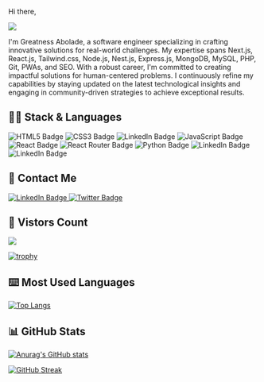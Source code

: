 Hi there, [](https://user-images.githubusercontent.com/18350557/176309783-0785949b-9127-417c-8b55-ab5a4333674e.gif)

<img src="https://raw.githubusercontent.com/halfrost/halfrost/master/icons/header_.png"/>

I'm Greatness Abolade, a software engineer specializing
in crafting innovative solutions for real-world challenges.
My expertise spans Next.js, React.js, Tailwind.css, Node.js,
Nest.js, Express.js, MongoDB, MySQL, PHP, Git, PWAs, and
SEO. With a robust career, I'm committed to creating impactful
solutions for human-centered problems. I continuously refine
my capabilities by staying updated on the latest technological
insights and engaging in community-driven strategies to
achieve exceptional results.


## 👨‍💻 Stack & Languages 
<img src="https://img.shields.io/badge/HTML5-E34F26?style=for-the-badge&logo=html5&logoColor=white" alt="HTML5 Badge"/> <img src="https://img.shields.io/badge/CSS3-1572B6?style=for-the-badge&logo=css3&logoColor=white" alt="CSS3 Badge"/> <img src="https://img.shields.io/badge/Bootstrap-563D7C?style=for-the-badge&logo=bootstrap&logoColor=white" alt="LinkedIn Badge"/> <img src="https://img.shields.io/badge/JavaScript-323330?style=for-the-badge&logo=javascript&logoColor=F7DF1E" alt="JavaScript Badge"/> <img src="https://img.shields.io/badge/React-20232A?style=for-the-badge&logo=react&logoColor=61DAFB" alt="React Badge"/> <img src="https://img.shields.io/badge/React_Router-CA4245?style=for-the-badge&logo=react-router&logoColor=white" alt="React Router Badge"/> <img src="https://img.shields.io/badge/Python-FFD43B?style=for-the-badge&logo=python&logoColor=blue" alt="Python Badge"/> <img src="https://img.shields.io/badge/Django-092E20?style=for-the-badge&logo=django&logoColor=green" alt="LinkedIn Badge"/> <img src="https://img.shields.io/badge/django%20rest-ff1709?style=for-the-badge&logo=django&logoColor=white" alt="LinkedIn Badge"/>

## 📱 Contact Me

<div id="badges">
  <a href="https://www.linkedin.com/in/thegrtnx">
    <img src="https://img.shields.io/badge/LinkedIn-blue?style=for-the-badge&logo=linkedin&logoColor=white" alt="LinkedIn Badge"/>
  </a>
  <a href="https://twitter.com/thegrtnx">
    <img src="https://img.shields.io/badge/Twitter-blue?style=for-the-badge&logo=twitter&logoColor=white" alt="Twitter Badge"/>
  </a>
</div>


## 👀 Vistors Count

<img src="https://profile-counter.glitch.me/thegrtnx/count.svg" />

[![trophy](https://github-profile-trophy.vercel.app/?username=thegrtnx&theme=onedark)](https://github.com/ryo-ma/github-profile-trophy)

## ⌨️ Most Used Languages 

[![Top Langs](https://github-readme-stats.vercel.app/api/top-langs/?username=thegrtnx&layout=compact)](https://github.com/anuraghazra/github-readme-stats)


## 📊 GitHub Stats

[![Anurag's GitHub stats](https://github-readme-stats.vercel.app/api?username=thegrtnx)](https://github.com/anuraghazra/github-readme-stats)

[![GitHub Streak](https://streak-stats.demolab.com?user=thegrtnx&theme=dark&hide_border=true&border_radius=3.5)](https://git.io/streak-stats)
